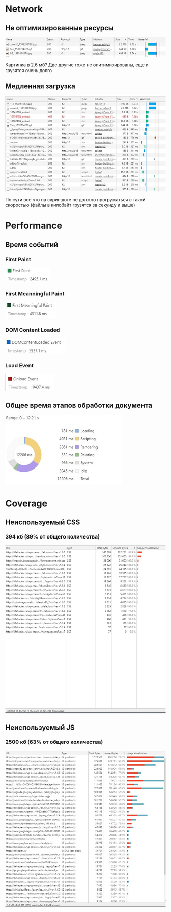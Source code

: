 # Network

## Не оптимизированные ресурсы

![Большие по размеру картинки](/network/big_size_resources.JPG)

Картинка в 2.6 мб? Две другие тоже не опитимизированы, еще и грузятся очень долго

## Медленная загрузка

![Медленная загрузка](/network/slow_download_sorted.JPG)

По сути все что на скриншоте не должно прогружаться с такой скоростью (файлы в килобайт грузятся за секунду и выше)

# Performance

## Время событий

### First Paint 
![First Paint](/performance/first_paint.JPG)

### First Meanningful Paint 
![First Meanningful Paint ](/performance/FMP.JPG)

### DOM Content Loaded
![DOM Content Loaded](/performance/DCL.JPG)

### Load Event
![Load Event](/performance/ONLOAD.JPG)

## Общее время этапов обработки документа

![Summary](/performance/Summary.JPG)

# Coverage

## Неиспользуемый CSS

### 394 кб (89% от общего количества)
![Unused_CSS](/coverage/unused_css.JPG)

## Неиспользуемый JS

### 2500 кб (63% от общего количества)
![Unused_JS](/coverage/unused_js.JPG)
